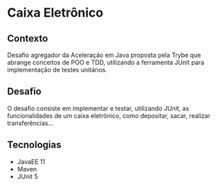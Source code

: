 # Caixa Eletrônico

## Contexto

Desafio agregador da Aceleração em Java proposta pela Trybe que abrange conceitos de POO e TDD, utilizando a ferramenta JUnit para implementação de testes unitários.

## Desafio

O desafio consiste em implementar e testar, utilizando JUnit, as funcionalidades de um caixa eletrônico, como depositar, sacar, realizar transferências...

## Tecnologias

- JavaEE 11
- Maven
- JUnit 5
